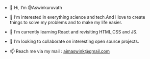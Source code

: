 - 👋 Hi, I’m @Aswinkuruvath
- 👀 I’m interested in everything science and tech.And I love to create things to solve my problems and to make my life easier.

- 🌱 I’m currently learning React and revisiting HTML,CSS and JS. 
- 💞️ I’m looking to collaborate on interesting open source projects.
- 📫 Reach me via my mail : aimaswink@gmail.com

<!---
Aswinkuruvath/Aswinkuruvath is a ✨ special ✨ repository because its `README.md` (this file) appears on your GitHub profile.
You can click the Preview link to take a look at your changes.
--->
